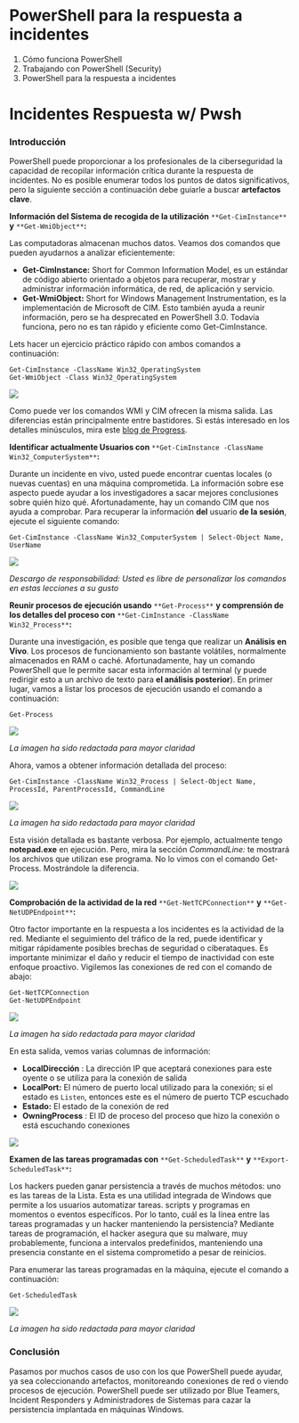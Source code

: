 # PowerShell para la respuesta a incidentes

1. Cómo funciona PowerShell
2. Trabajando con PowerShell (Security)
3. PowerShell para la respuesta a incidentes

# Incidentes Respuesta w/ Pwsh

### **Introducción**

PowerShell puede proporcionar a los profesionales de la ciberseguridad la capacidad de recopilar información crítica durante la respuesta de incidentes. No es posible enumerar todos los puntos de datos significativos, pero la siguiente sección a continuación debe guiarle a buscar **artefactos clave**.

**Información del Sistema de recogida de la utilización** `**Get-CimInstance**` **y** `**Get-WmiObject**`**:**

Las computadoras almacenan muchos datos. Veamos dos comandos que pueden ayudarnos a analizar eficientemente:

- **Get-CimInstance:** Short for Common Information Model, es un estándar de código abierto orientado a objetos para recuperar, mostrar y administrar información informática, de red, de aplicación y servicio.
- **Get-WmiObject:** Short for Windows Management Instrumentation, es la implementación de Microsoft de CIM. Esto también ayuda a reunir información, pero se ha desprecated en PowerShell 3.0. Todavía funciona, pero no es tan rápido y eficiente como Get-CimInstance.

Lets hacer un ejercicio práctico rápido con ambos comandos a continuación:

```plaintext
Get-CimInstance -ClassName Win32_OperatingSystem
Get-WmiObject -Class Win32_OperatingSystem
```

![](https://i.imgur.com/JsyETM9.png)

Como puede ver los comandos WMI y CIM ofrecen la misma salida. Las diferencias están principalmente entre bastidores. Si estás interesado en los detalles minúsculos, mira este [blog de Progress](https://www.progress.com/blogs/get-ciminstance-vs-get-wmiobject-whats-the-difference).

**Identificar actualmente Usuarios con** `**Get-CimInstance -ClassName Win32_ComputerSystem**`**:**

Durante un incidente en vivo, usted puede encontrar cuentas locales (o nuevas cuentas) en una máquina comprometida. La información sobre ese aspecto puede ayudar a los investigadores a sacar mejores conclusiones sobre quién hizo qué. Afortunadamente, hay un comando CIM que nos ayuda a comprobar. Para recuperar la información **del** usuario **de la sesión**, ejecute el siguiente comando:

```plaintext
Get-CimInstance -ClassName Win32_ComputerSystem | Select-Object Name, UserName
```

![](https://i.imgur.com/gIl2tax.png)

_Descargo de responsabilidad: Usted es libre de personalizar los comandos en estas lecciones a su gusto_

**Reunir procesos de ejecución usando** `**Get-Process**` **y comprensión de los detalles del proceso con** `**Get-CimInstance -ClassName Win32_Process**`**:**

Durante una investigación, es posible que tenga que realizar un **Análisis en Vivo**. Los procesos de funcionamiento son bastante volátiles, normalmente almacenados en RAM o caché. Afortunadamente, hay un comando PowerShell que le permite sacar esta información al terminal (y puede redirigir esto a un archivo de texto para **el análisis posterior**). En primer lugar, vamos a listar los procesos de ejecución usando el comando a continuación:

```plaintext
Get-Process
```

![](https://i.imgur.com/igKAbv5.png)

_La imagen ha sido redactada para mayor claridad_

Ahora, vamos a obtener información detallada del proceso:

```plaintext
Get-CimInstance -ClassName Win32_Process | Select-Object Name, ProcessId, ParentProcessId, CommandLine
```

![](https://i.imgur.com/pNMvkyx.png)

_La imagen ha sido redactada para mayor claridad_

Esta visión detallada es bastante verbosa. Por ejemplo, actualmente tengo **notepad.exe** en ejecución. Pero, mira la sección _CommandLine:_ te mostrará los archivos que utilizan ese programa. No lo vimos con el comando Get-Process. Mostrándole la diferencia.

![](https://i.imgur.com/j4KS6x8.png)

**Comprobación de la actividad de la red** `**Get-NetTCPConnection**` **y** `**Get-NetUDPEndpoint**`**:**

Otro factor importante en la respuesta a los incidentes es la actividad de la red. Mediante el seguimiento del tráfico de la red, puede identificar y mitigar rápidamente posibles brechas de seguridad o ciberataques. Es importante minimizar el daño y reducir el tiempo de inactividad con este enfoque proactivo. Vigilemos las conexiones de red con el comando de abajo:

```plaintext
Get-NetTCPConnection
Get-NetUDPEndpoint
```

![](https://i.imgur.com/PqE9hfZ.png)

_La imagen ha sido redactada para mayor claridad_

En esta salida, vemos varias columnas de información:

- **LocalDirección** : La dirección IP que aceptará conexiones para este oyente o se utiliza para la conexión de salida
- **LocalPort:** El número de puerto local utilizado para la conexión; si el estado es `Listen`, entonces este es el número de puerto TCP escuchado
- **Estado:** El estado de la conexión de red
- **OwningProcess** : El ID de proceso del proceso que hizo la conexión o está escuchando conexiones

![](https://i.imgur.com/xPNC0QL.png)

**Examen de las tareas programadas con** `**Get-ScheduledTask**` **y** `**Export-ScheduledTask**`**:**

Los hackers pueden ganar persistencia a través de muchos métodos: uno es las tareas de la Lista. Esta es una utilidad integrada de Windows que permite a los usuarios automatizar tareas. scripts y programas en momentos o eventos específicos. Por lo tanto, cuál es la línea entre las tareas programadas y un hacker manteniendo la persistencia? Mediante tareas de programación, el hacker asegura que su malware, muy probablemente, funciona a intervalos predefinidos, manteniendo una presencia constante en el sistema comprometido a pesar de reinicios.

Para enumerar las tareas programadas en la máquina, ejecute el comando a continuación:

```plaintext
Get-ScheduledTask
```

![](https://i.imgur.com/YXNoPgv.png)

_La imagen ha sido redactada para mayor claridad_

### **Conclusión**

Pasamos por muchos casos de uso con los que PowerShell puede ayudar, ya sea coleccionando artefactos, monitoreando conexiones de red o viendo procesos de ejecución. PowerShell puede ser utilizado por Blue Teamers, Incident Responders y Administradores de Sistemas para cazar la persistencia implantada en máquinas Windows.
